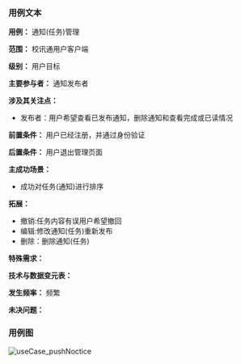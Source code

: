 
### 用例文本

**用例：** 通知(任务)管理

**范围：** 校讯通用户客户端

**级别：** 用户目标

**主要参与者：** 通知发布者

**涉及其关注点：**

- 发布者：用户希望查看已发布通知，删除通知和查看完成或已读情况

**前置条件：** 用户已经注册，并通过身份验证

**后置条件：** 用户退出管理页面

**主成功场景：**

- 成功对任务(通知)进行排序

**拓展：**
 
- 撤销:任务内容有误用户希望撤回
- 编辑:修改通知(任务)重新发布
- 删除：删除通知(任务)


**特殊需求：** 

	
	
**技术与数据变元表：**

**发生频率：** 频繁

**未决问题：** 

### 用例图

![useCase_pushNoctice]()